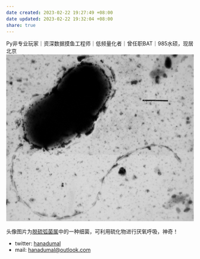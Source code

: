 ```yaml
---
date created: 2023-02-22 19:27:49 +08:00
date updated: 2023-02-22 19:32:04 +08:00
share: true
---
```


Py非专业玩家｜资深数据摸鱼工程师｜低频量化者｜曾任职BAT｜985水硕，现居北京
![Dvulgaris_micrograph.jpeg](./img/Dvulgaris_micrograph.jpeg)

头像图片为[脱硫弧菌属](https://en.wikipedia.org/wiki/Desulfovibrio)中的一种细菌，可利用硫化物进行厌氧呼吸，神奇！

- twitter: [hanadumal](https://twitter.com/hanadumal)
- mail: <hanadumal@outlook.com>